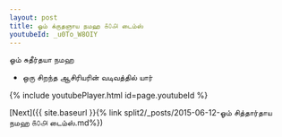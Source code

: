 ```yaml
---
layout: post
title: ஓம் க்ருதஞாய நமஹ ௧௦௮ டைம்ஸ்
youtubeId: _u0To_W8OIY
---
```

 
 
 ஓம் சுதீர்தயா நமஹ  
 
 -  ஒரு சிறந்த ஆசிரியரின் வடிவத்தில் யார் 
 
  
 
  
 
 
 
 
 
 


{% include youtubePlayer.html id=page.youtubeId %}
 
[Next]({{ site.baseurl }}{% link  split2/_posts/2015-06-12-ஓம் சித்தார்தாய நமஹ ௧௦௮ டைம்ஸ்.md%})
 
